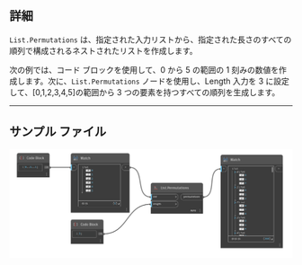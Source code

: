 ## 詳細
`List.Permutations` は、指定された入力リストから、指定された長さのすべての順列で構成されるネストされたリストを作成します。

次の例では、コード ブロックを使用して、0 から 5 の範囲の 1 刻みの数値を作成します。次に、`List.Permutations` ノードを使用し、Length 入力を 3 に設定して、[0,1,2,3,4,5]の範囲から 3 つの要素を持つすべての順列を生成します。
___
## サンプル ファイル

![List.Permutations](./DSCore.List.Permutations_img.jpg)
